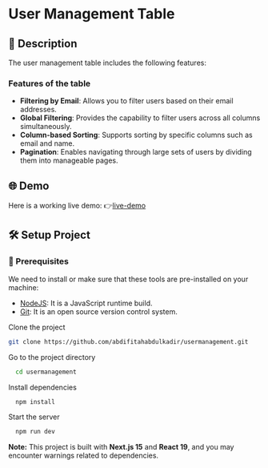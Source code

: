 
# User Management Table

## 📝 Description
The user management table includes the following features:
### Features of the table

- **Filtering by Email**: Allows you to filter users based on their email addresses.
- **Global Filtering**: Provides the capability to filter users across all columns simultaneously.
- **Column-based Sorting**: Supports sorting by specific columns such as email and name.
- **Pagination**: Enables navigating through large sets of users by dividing them into manageable pages.


## 🌐 Demo
Here is a working live demo: 👉[live-demo](https://usermanagementtable.vercel.app/)

## 🛠️ Setup Project
### 🍴 Prerequisites

We need to install or make sure that these tools are pre-installed on your machine:

- [NodeJS](https://nodejs.org/en/download/): It is a JavaScript runtime build. 
- [Git](https://git-scm.com/downloads): It is an open source version control system. 


Clone the project

```bash
git clone https://github.com/abdifitahabdulkadir/usermanagement.git
```

Go to the project directory

```bash
  cd usermanagement
```

Install dependencies

```bash
  npm install
```

Start the server

```bash
  npm run dev
```
 **Note:** This project is built with **Next.js 15** and **React 19**, and you may encounter warnings related to dependencies.

